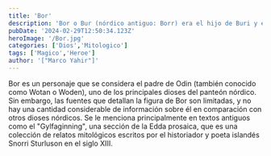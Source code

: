 ```yaml
---
title: 'Bor'
description: 'Bor o Bur (nórdico antiguo: Borr) era el hijo de Buri y es el padre de Odín, Vili y Ve en la mitología nórdica. Bor es mencionado en Gylfaginning de la Edda prosaica de Snorri Sturluson. '
pubDate: '2024-02-29T12:50:34.123Z'
heroImage: '/Bor.jpg'
categories: ['Dios','Mitologico']
tags: ['Magico','Heroe']
author: '["Marco Yahir"]'
---
```


 Bor es un personaje que se considera el padre de Odin (también conocido como Wotan o Woden), uno de los principales dioses del panteón nórdico. Sin embargo, las fuentes que detallan la figura de Bor son limitadas, y no hay una cantidad considerable de información sobre él en comparación con otros dioses nórdicos. Se le menciona principalmente en textos antiguos como el "Gylfaginning", una sección de la Edda prosaica, que es una colección de relatos mitológicos escritos por el historiador y poeta islandés Snorri Sturluson en el siglo XIII.